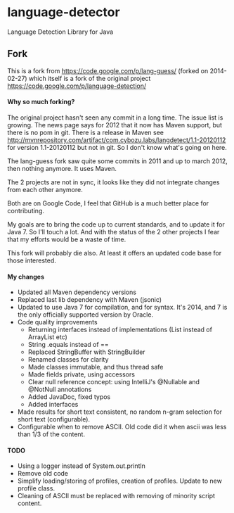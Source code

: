 # language-detector

Language Detection Library for Java


## Fork

This is a fork from https://code.google.com/p/lang-guess/ (forked on 2014-02-27)
which itself is a fork of the original project https://code.google.com/p/language-detection/

#### Why so much forking?

The original project hasn't seen any commit in a long time. The issue list is growing.
The news page says for 2012 that it now has Maven support, but there is no pom in git.
There is a release in Maven see http://mvnrepository.com/artifact/com.cybozu.labs/langdetect/1.1-20120112
for version 1.1-20120112 but not in git. So I don't know what's going on here.

The lang-guess fork saw quite some commits in 2011 and up to march 2012, then nothing anymore.
It uses Maven.

The 2 projects are not in sync, it looks like they did not integrate changes from each other anymore.

Both are on Google Code, I feel that GitHub is a much better place for contributing.

My goals are to bring the code up to current standards, and to update it for Java 7. So I'll touch a
lot. And with the status of the 2 other projects I fear that my efforts would be a waste of time.

This fork will probably die also. At least it offers an updated code base for those interested.


#### My changes

* Updated all Maven dependency versions
* Replaced last lib dependency with Maven (jsonic)
* Updated to use Java 7 for compilation, and for syntax. It's 2014, and 7 is the only officially supported version by Oracle.
* Code quality improvements
  * Returning interfaces instead of implementations (List instead of ArrayList etc)
  * String .equals instead of ==
  * Replaced StringBuffer with StringBuilder
  * Renamed classes for clarity
  * Made classes immutable, and thus thread safe
  * Made fields private, using accessors
  * Clear null reference concept: using IntelliJ's @Nullable and @NotNull annotations
  * Added JavaDoc, fixed typos
  * Added interfaces
* Made results for short text consistent, no random n-gram selection for short text (configurable).
* Configurable when to remove ASCII. Old code did it when ascii was less than 1/3 of the content.


#### TODO

* Using a logger instead of System.out.println
* Remove old code
* Simplify loading/storing of profiles, creation of profiles. Update to new profile class.
* Cleaning of ASCII must be replaced with removing of minority script content.